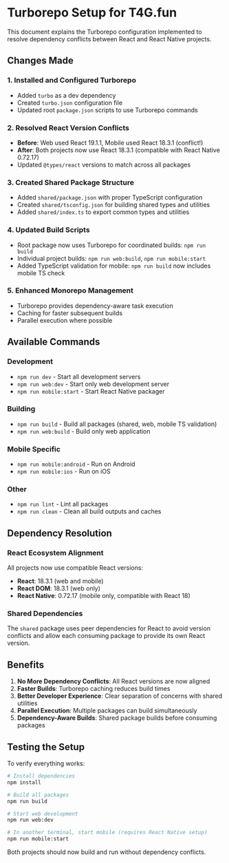 # Turborepo Setup for T4G.fun

This document explains the Turborepo configuration implemented to resolve dependency conflicts between React and React Native projects.

## Changes Made

### 1. Installed and Configured Turborepo
- Added `turbo` as a dev dependency
- Created `turbo.json` configuration file
- Updated root `package.json` scripts to use Turborepo commands

### 2. Resolved React Version Conflicts
- **Before**: Web used React 19.1.1, Mobile used React 18.3.1 (conflict!)
- **After**: Both projects now use React 18.3.1 (compatible with React Native 0.72.17)
- Updated `@types/react` versions to match across all packages

### 3. Created Shared Package Structure
- Added `shared/package.json` with proper TypeScript configuration
- Created `shared/tsconfig.json` for building shared types and utilities
- Added `shared/index.ts` to export common types and utilities

### 4. Updated Build Scripts
- Root package now uses Turborepo for coordinated builds: `npm run build`
- Individual project builds: `npm run web:build`, `npm run mobile:start`
- Added TypeScript validation for mobile: `npm run build` now includes mobile TS check

### 5. Enhanced Monorepo Management
- Turborepo provides dependency-aware task execution
- Caching for faster subsequent builds
- Parallel execution where possible

## Available Commands

### Development
- `npm run dev` - Start all development servers
- `npm run web:dev` - Start only web development server
- `npm run mobile:start` - Start React Native packager

### Building
- `npm run build` - Build all packages (shared, web, mobile TS validation)
- `npm run web:build` - Build only web application

### Mobile Specific
- `npm run mobile:android` - Run on Android
- `npm run mobile:ios` - Run on iOS

### Other
- `npm run lint` - Lint all packages
- `npm run clean` - Clean all build outputs and caches

## Dependency Resolution

### React Ecosystem Alignment
All projects now use compatible React versions:
- **React**: 18.3.1 (web and mobile)
- **React DOM**: 18.3.1 (web only)
- **React Native**: 0.72.17 (mobile only, compatible with React 18)

### Shared Dependencies
The `shared` package uses peer dependencies for React to avoid version conflicts and allow each consuming package to provide its own React version.

## Benefits

1. **No More Dependency Conflicts**: All React versions are now aligned
2. **Faster Builds**: Turborepo caching reduces build times
3. **Better Developer Experience**: Clear separation of concerns with shared utilities
4. **Parallel Execution**: Multiple packages can build simultaneously
5. **Dependency-Aware Builds**: Shared package builds before consuming packages

## Testing the Setup

To verify everything works:

```bash
# Install dependencies
npm install

# Build all packages
npm run build

# Start web development
npm run web:dev

# In another terminal, start mobile (requires React Native setup)
npm run mobile:start
```

Both projects should now build and run without dependency conflicts.